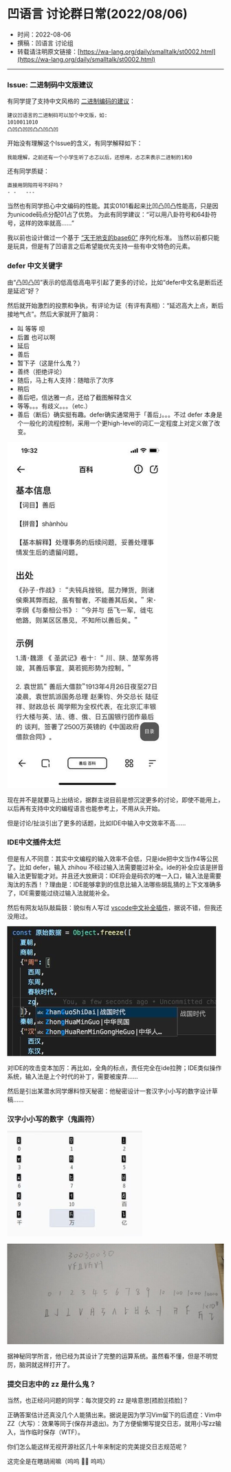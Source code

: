 # 凹语言 讨论群日常(2022/08/06)

- 时间：2022-08-06
- 撰稿：凹语言 讨论组
- 转载请注明原文链接：[https://wa-lang.org/daily/smalltalk/st0002.html](https://wa-lang.org/daily/smalltalk/st0002.html)

---

### Issue: 二进制码中文版建议

有同学提了支持中文风格的 [二进制编码的建议](https://github.com/wa-lang/wa/issues/11)：

```
建议凹语言的二进制码可以加个中文版，如:
1010011010
凸凹凸凹凹凸凸凹凸凹
```

开始没有理解这个Issue的含义，有同学解释如下：

```
我能理解，之前还有一个小学生听了忐忑以后，还想用，忐忑来表示二进制的1和0
```

还有同学质疑：

```
直接用阴阳符号不好吗？
- -   ---
```

当然也有同学担心中文编码的性能。其实0101看起来比凹凸凹凸性能高，只是因为unicode码点分配01占了优势。
为此有同学建议：“可以用八卦符号和64卦符号，这样的效率就高……”

我以前也设计做过一个基于 [“天干地支的base60”](https://github.com/chai2010/base60) 序列化标准。
当然以前都只能是玩具，但是有了凹语言之后希望能优先支持一些有中文特色的元素。

### defer 中文关键字

由“凸凹凸凹”表示的低高低高电平引起了更多的讨论，比如“defer中文名是断后还是延迟”好？

然后就开始激烈的投票和争执，有评论为证（有评有真相）：“延迟高大上点，断后接地气点”。然后大家就开了脑洞：

- 叫 等等 呗
- 后置 也可以啊
- 延后
- 善后
- 暂下子（这是什么鬼？）
- 善终（拒绝评论）
- 随后，马上有人支持：随暗示了次序
- 稍后
- 善后吧，信达雅一点，还给了截图解释含义
- 等等。。。有歧义。。。（etc.）
- 善后（断后）确实挺有趣。defer确实通常用于「善后」。。。不过 defer 本身是个一般化的流程控制，采用一个更high-level的词汇一定程度上对定义做了改变。

![善后溯源图](/st0002-01.jpg)

现在并不是就要马上出结论，据群主说目前是想沉淀更多的讨论，即使不能用上，以后再有支持中文的编程语言也能参考上，不用从头开始。

但是讨论/扯淡引出了更多的话题，比如IDE中输入中文效率不高……

### IDE中文插件太烂

但是有人不同意：其实中文编程的输入效率不会低，只是ide把中文当作4等公民了。比如 defer，输入 zhihou 不经过输入法需要能过补全。ide的补全应该是拼音输入法更智能才对。并且还大放厥词：IDE将会是码农的唯一入口，输入法是需要淘汰的东西！？理由是：IDE能够拿到的信息比输入法哪些胡乱猜的上下文准确多了，IDE需要能过绕过输入法就能补全。

然后有网友站队敲扁鼓：貌似有人写过 [vscode中文补全插件](https://zhuanlan.zhihu.com/p/138708196)，据说不错，但我还没用过。

![vscode中文补全插件](/st0002-02.jpg)

对IDE的攻击变本加厉：再比如，全角的标点，责任完全在ide拉胯；IDE类似操作系统，输入法是上个时代的补丁，需要被废弃……

然后是引出某潜水同学爆料惊天秘密：他秘密设计一套汉字小小写的数字设计草稿……

### 汉字小小写的数字（鬼画符）

![](/st0002-03.jpg)

![](/st0002-04.jpg)

据神秘同学所言，他已经为其设计了完整的运算系统。虽然看不懂，但是不明觉厉，脑洞就这样打开了。


### 提交日志中的 zz 是什么鬼？

当然，也正经问问题的同学：每次提交的 zz 是啥意思[捂脸][捂脸]？

正确答案估计还真没几个人能猜出来。据说是因为学习Vim留下的后遗症：Vim中ZZ（大写）：效果等同于(保存并退出)。为了方便偷懒写提交日志，就用小写zz输入，当作临时保存（WTF）。

你们怎么能这样无视开源社区几十年来制定的完美提交日志规范呢？

这完全是在瞎胡闹嘛（呜呜 🥹🥹 呜呜）
